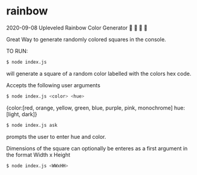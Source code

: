 # rainbow

2020-09-08 Upleveled Rainbow Color Generator :rainbow: :rainbow: :rainbow: :rainbow:

Great Way to generate randomly colored squares in the console.

TO RUN:

```sh
$ node index.js
```

will generate a square of a random color labelled with the colors hex code.

Accepts the following user arguments

```sh
$ node index.js <color> <hue>
```

{color:[red, orange, yellow, green, blue, purple, pink, monochrome]
hue: [light, dark]}

```sh
$ node index.js ask
```

prompts the user to enter hue and color.

Dimensions of the square can optionally be enteres as a first argument in the format
Width x Height <WWxHH>

```sh
$ node index.js <WWxHH>
```
